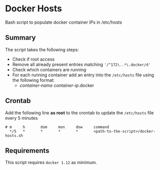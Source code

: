 # Docker Hosts
Bash script to populate docker container IPs in /etc/hosts

## Summary
The script takes the following steps:
* Check if root access
* Remove all already present entries matching `'/^172\..*\.docker/d'`
* Check which containers are running
* For each running container add an entry into the `/etc/hosts` file using the following format:
    * *container-name* *container-ip*.docker

## Crontab
Add the following line **as root** to the crontab to update the `/etc/hosts` file every 5 minutes
```
# m     h       dom     mon     dow     command
  */5   *       *       *       *       <path-to-the-script>/docker-hosts.sh
```

## Requirements
This script requires `docker 1.12` as minimum.
